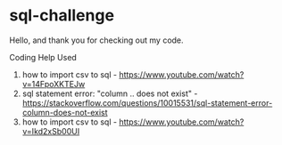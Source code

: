 # sql-challenge
Hello, and thank you for checking out my code.

Coding Help Used
1. how to import csv to sql - https://www.youtube.com/watch?v=14FpoXKTEJw
2. sql statement error: "column .. does not exist" - https://stackoverflow.com/questions/10015531/sql-statement-error-column-does-not-exist
3. how to import csv to sql - https://www.youtube.com/watch?v=Ikd2xSb00UI
